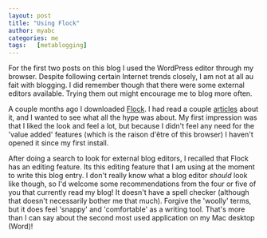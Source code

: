 ```yaml
---
layout: post
title: "Using Flock"
author: myabc
categories: me
tags:   [metablogging]
---
```



For the first two posts on this blog I used the WordPress editor through my browser. Despite following certain Internet trends closely, I am not at all au fait with blogging. I did remember though that there were some external editors available. Trying them out might encourage me to blog more often.

A couple months ago I downloaded <a href="http://www.flock.com">Flock</a>. I had read a couple <a href="http://news.bbc.co.uk/1/hi/technology/4406204.stm">articles</a> about it, and I wanted to see what all the hype was about. My first impression was that I liked the look and feel a lot, but because I didn't feel any need for the 'value added' features (which is the raison d'être of this browser) I haven't opened it since my first install.

After doing a search to look for external blog editors, I recalled that Flock has an editing feature. Its this editing feature that I am using at the moment to write this blog entry. I don't really know what a blog editor <em>should</em> look like though, so I'd welcome some recommendations from the four or five of you that currently read my blog! It doesn't have a spell checker (although that doesn't necessarily bother me that much). Forgive the 'woolly' terms, but it does feel 'snappy' and 'comfortable' as a writing tool. That's more than I can say about the second most used application on my Mac desktop (Word)!
